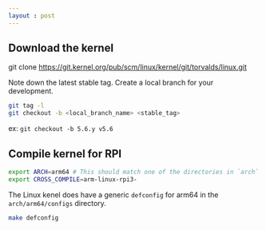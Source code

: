```yaml
---
layout : post
---
```

## Download the kernel

git clone https://git.kernel.org/pub/scm/linux/kernel/git/torvalds/linux.git

Note down the latest stable tag. Create a local branch for your development.
```bash
git tag -l
git checkout -b <local_branch_name> <stable_tag>
```
ex: `git checkout -b 5.6.y v5.6`

## Compile kernel for RPI
```bash
export ARCH=arm64 # This should match one of the directories in `arch` folder.
export CROSS_COMPILE=arm-linux-rpi3-
```
The Linux kenel does have a generic `defconfig` for arm64 in the `arch/arm64/configs` directory.
```bash
make defconfig
```
